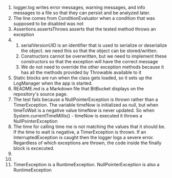 1. logger.log writes error messages, warning messages, and info messages to a file so that they can persist and be analyzed later.
2. The line comes from ConditionEvaluator when a condition that was supposed to be disabled was not 
3. Assertions.assertsThrows asserts that the tested method throws an exception
4. 
	1. serialVersionUID is an identifier that is used to serialize or deserialize the object. we need this so that the object can be stored/written.
	2. Constructors cannot be overwritten, but we need to implement these constructors so that the exception will have the correct message
	3. We do not need to override the other exception methods because it has all the methods provided by Throwable available to it
5. Static blocks are run when the class gets loaded, so it sets up the LogManager when the app is started.
6. README.md is a Markdown file that BitBucket displays on the repository's source page.
7. The test fails because a NullPointerException is thrown rather than a TimerException. The variable timeNow is initialized as null, but when timeToWait is a negative value timeNow is never updated. So when System.currentTimeMillis() - timeNow is executed it throws a NullPointerException
8. The time for calling time me is not matching the values that it should be. If the time to wait is negative, a TimerException is thrown. If an InterruptedException is caught then the logger logs a severe error. Regardless of which exceptions are thrown, the code inside the finally block is excecuted. 
9.
10.
11. TimerException is a RuntimeException. NullPointerException is also a RuntimeException
